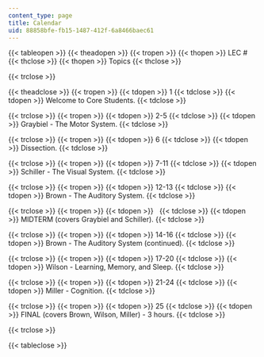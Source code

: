 ```yaml
---
content_type: page
title: Calendar
uid: 88858bfe-fb15-1487-412f-6a8466baec61
---
```


{{< tableopen >}}
{{< theadopen >}}
{{< tropen >}}
{{< thopen >}}
LEC #
{{< thclose >}}
{{< thopen >}}
Topics
{{< thclose >}}

{{< trclose >}}

{{< theadclose >}}
{{< tropen >}}
{{< tdopen >}}
1
{{< tdclose >}}
{{< tdopen >}}
Welcome to Core Students.
{{< tdclose >}}

{{< trclose >}}
{{< tropen >}}
{{< tdopen >}}
2-5
{{< tdclose >}}
{{< tdopen >}}
Graybiel - The Motor System.
{{< tdclose >}}

{{< trclose >}}
{{< tropen >}}
{{< tdopen >}}
6
{{< tdclose >}}
{{< tdopen >}}
Dissection.
{{< tdclose >}}

{{< trclose >}}
{{< tropen >}}
{{< tdopen >}}
7-11
{{< tdclose >}}
{{< tdopen >}}
Schiller - The Visual System.
{{< tdclose >}}

{{< trclose >}}
{{< tropen >}}
{{< tdopen >}}
12-13
{{< tdclose >}}
{{< tdopen >}}
Brown - The Auditory System.
{{< tdclose >}}

{{< trclose >}}
{{< tropen >}}
{{< tdopen >}}
 
{{< tdclose >}}
{{< tdopen >}}
MIDTERM (covers Graybiel and Schiller).
{{< tdclose >}}

{{< trclose >}}
{{< tropen >}}
{{< tdopen >}}
14-16
{{< tdclose >}}
{{< tdopen >}}
Brown - The Auditory System (continued).
{{< tdclose >}}

{{< trclose >}}
{{< tropen >}}
{{< tdopen >}}
17-20
{{< tdclose >}}
{{< tdopen >}}
Wilson - Learning, Memory, and Sleep.
{{< tdclose >}}

{{< trclose >}}
{{< tropen >}}
{{< tdopen >}}
21-24
{{< tdclose >}}
{{< tdopen >}}
Miller - Cognition.
{{< tdclose >}}

{{< trclose >}}
{{< tropen >}}
{{< tdopen >}}
25
{{< tdclose >}}
{{< tdopen >}}
FINAL (covers Brown, Wilson, Miller) - 3 hours.
{{< tdclose >}}

{{< trclose >}}

{{< tableclose >}}
